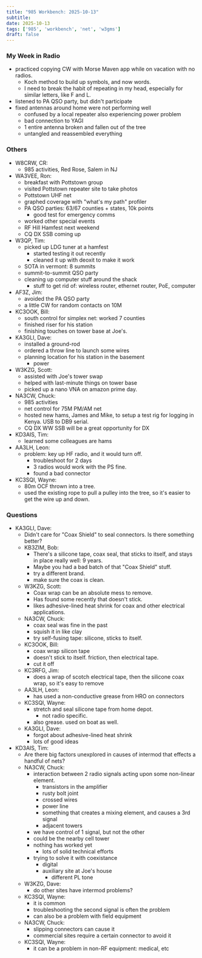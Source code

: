 ```yaml
---
title: "985 Workbench: 2025-10-13"
subtitle:
date: 2025-10-13
tags: ['985', 'workbench', 'net', 'w3gms']
draft: false
---
```


### My Week in Radio
- practiced copying CW
  with Morse Maven app
  while on vacation
  with no radios.
  - Koch method to build up symbols, and now words.
  - I need to break the habit of repeating in my head,
    especially for similar letters, like F and L.
- listened to PA QSO party, but didn't participate
- fixed antennas around home were not performing well
  - confused by a local repeater also experiencing power problem
  - bad connection to YAGI
  - 1 entire antenna broken and fallen out of the tree
  - untangled and reassembled everything

### Others
- W8CRW, CR:
  - 985 activities, Red Rose, Salem in NJ
- WA3VEE, Ron:
  - breakfast with Pottstown group
  - visited Pottstown repeater site to take photos
  - Pottstown UHF net
  - graphed coverage with "what's my path" profiler
  - PA QSO parties: 63/67 counties + states, 10k points
    - good test for emergency comms
  - worked other special events
  - RF Hill Hamfest next weekend
  - CQ DX SSB coming up
- W3QP, Tim:
  - picked up LDG tuner at a hamfest
    - started testing it out recently
    - cleaned it up with deoxit to make it work
  - SOTA in vermont: 8 summits
  - summit-to-summit QSO party
  - cleaning up computer stuff around the shack
    - stuff to get rid of: wireless router, ethernet router, PoE, computer
- AF3Z, Jim:
  - avoided the PA QSO party
  - a little CW for random contacts on 10M
- KC3OOK, Bill:
  - south control for simplex net: worked 7 counties
  - finished riser for his station
  - finishing touches on tower base at Joe's.
- KA3GLI, Dave:
  - installed a ground-rod
  - ordered a throw line to launch some wires
  - planning location for his station in the basement
    - power
- W3KZG, Scott:
  - assisted with Joe's tower swap
  - helped with last-minute things on tower base
  - picked up a nano VNA on amazon prime day.
- NA3CW, Chuck:
  - 985 activities
  - net control for 75M PM/AM net
  - hosted new hams, James and Mike, to setup a test rig for logging
    in Kenya. USB to DB9 serial.
  - CQ DX WW SSB will be a great opportunity for DX
- KD3AIS, Tim:
  - learned some colleagues are hams
- AA3LH, Leon:
  - problem: key up HF radio, and it would turn off.
    - troubleshoot for 2 days
    - 3 radios would work with the PS fine.
    - found a bad connector
- KC3SQI, Wayne:
  - 80m OCF thrown into a tree.
  - used the existing rope to pull a pulley into the tree,
    so it's easier to get the wire up and down.

### Questions
- KA3GLI, Dave:
  - Didn't care for "Coax Shield" to seal connectors.
    Is there something better?
  - KB3ZIM, Bob:
    - There's a silicone tape, coax seal, that sticks to itself,
      and stays in place really well: 9 years.
    - Maybe you had a bad batch of that "Coax Shield" stuff.
    - try a different brand.
    - make sure the coax is clean.
  - W3KZG, Scott:
    - Coax wrap can be an absolute mess to remove.
    - Has found some recently that doesn't stick.
    - likes adhesive-lined heat shrink for coax
      and other electrical applications.
  - NA3CW, Chuck:
    - coax seal was fine in the past
    - squish it in like clay
    - try self-fusing tape: silicone, sticks to itself.
  - KC3OOK, Bill:
    - coax wrap silicon tape
    - doesn't stick to itself. friction, then electrical tape.
    - cut it off
  - KC3RFG, Jim:
    - does a wrap of scotch electrical tape,
      then the silicone coax wrap,
      so it's easy to remove
  - AA3LH, Leon:
    - has used a non-conductive grease from HRO on connectors
  - KC3SQI, Wayne:
    - stretch and seal silicone tape from home depot.
      - not radio specific.
    - also grease. used on boat as well.
  - KA3GLI, Dave:
    - forgot about adhesive-lined heat shrink
    - lots of good ideas
- KD3AIS, Tim:
  - Are there big factors unexplored in causes of intermod
    that effects a handful of nets?
  - NA3CW, Chuck:
    - interaction between 2 radio signals acting upon some non-linear
      element.
      - transistors in the amplifier
      - rusty bolt joint
      - crossed wires
      - power line
      - something that creates a mixing element,
        and causes a 3rd signal
      - adjacent towers
    - we have control of 1 signal, but not the other
    - could be the nearby cell tower
    - nothing has worked yet
      - lots of solid technical efforts
    - trying to solve it with coexistance
      - digital
      - auxiliary site at Joe's house
        - different PL tone
  - W3KZG, Dave:
    - do other sites have intermod problems?
  - KC3SQI, Wayne:
    - it is common
    - troubleshooting the second signal is often the problem
    - can also be a problem with field equipment
  - NA3CW, Chuck:
    - slipping connectors can cause it
    - commercial sites require a certain connector to avoid it
  - KC3SQI, Wayne:
    - it can be a problem in non-RF equipment: medical, etc

<!--more-->
